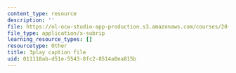 ```yaml
---
content_type: resource
description: ''
file: https://ol-ocw-studio-app-production.s3.amazonaws.com/courses/20-219-becoming-the-next-bill-nye-writing-and-hosting-the-educational-show-january-iap-2015/011118abd51e55438fc28514a0ea815b_0BmWrrZq5A4.vtt
file_type: application/x-subrip
learning_resource_types: []
resourcetype: Other
title: 3play caption file
uid: 011118ab-d51e-5543-8fc2-8514a0ea815b
---
```

